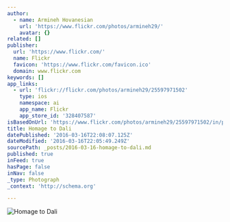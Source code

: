 ```yaml
---
author:
  - name: Armineh Hovanesian
    url: 'https://www.flickr.com/photos/armineh29/'
    avatar: {}
related: []
publisher:
  url: 'https://www.flickr.com/'
  name: Flickr
  favicon: 'https://www.flickr.com/favicon.ico'
  domain: www.flickr.com
keywords: []
app_links:
  - url: 'flickr://flickr.com/photos/armineh29/25597971502'
    type: ios
    namespace: ai
    app_name: Flickr
    app_store_id: '328407587'
isBasedOnUrl: 'https://www.flickr.com/photos/armineh29/25597971502/in/pool-neweramuseum'
title: Homage to Dali
datePublished: '2016-03-16T22:08:07.125Z'
dateModified: '2016-03-16T22:05:49.249Z'
sourcePath: _posts/2016-03-16-homage-to-dali.md
published: true
inFeed: true
hasPage: false
inNav: false
_type: Photograph
_context: 'http://schema.org'

---
```

![Homage to Dali](https://farm2.staticflickr.com/1558/25597971502_f07f75520c_b.jpg)